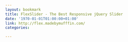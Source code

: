 ```yaml
---
layout: bookmark
title: FlexSlider - The Best Responsive jQuery Slider
date: '1970-01-01T01:00:00+01:00'
link: http://flex.madebymufffin.com/
categories: 

---
```

